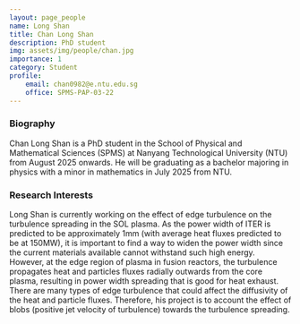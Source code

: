 ```yaml
---
layout: page_people
name: Long Shan
title: Chan Long Shan
description: PhD student
img: assets/img/people/chan.jpg
importance: 1
category: Student
profile:
    email: chan0982@e.ntu.edu.sg
    office: SPMS-PAP-03-22
---
```


### Biography 

Chan Long Shan is a PhD student in the School of Physical and Mathematical Sciences (SPMS) at Nanyang Technological University (NTU) from August 2025 onwards. He will be graduating as a bachelor majoring in physics with a minor in mathematics in July 2025 from NTU.

### Research Interests 

Long Shan is currently working on the effect of edge turbulence on the turbulence spreading in the SOL plasma. As the power width of ITER is predicted to be approximately 1mm (with average heat fluxes predicted to be at 150MW), it is important to find a way to widen the power width since the current materials available cannot withstand such high energy. However, at the edge region of plasma in fusion reactors, the turbulence propagates heat and particles fluxes radially outwards from the core plasma, resulting in power width spreading that is good for heat exhaust. There are many types of edge turbulence that could affect the diffusivity of the heat and particle fluxes. Therefore, his project is to account the effect of blobs (positive jet velocity of turbulence) towards the turbulence spreading.

